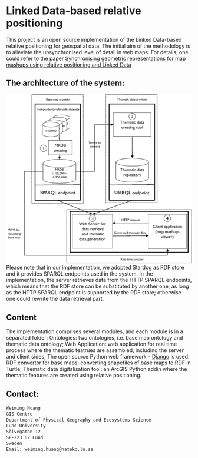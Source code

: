 # Linked Data-based relative positioning

This project is an open source implementation of the Linked Data-based relative positioning for geospatial data. The initial aim of the methodology is to alleviate the unsynchronised level of detail in web maps. For details, one could refer to the paper [Synchronising geometric representations for map mashups using relative positioning and Linked Data]( https://doi.org/10.1080/13658816.2018.1441416)
## The architecture of the system:
![architecture](Figures/architecture.png)
Please note that in our implementation, we adopted [Stardog](https://www.stardog.com/) as RDF store and it provides SPARQL endpoints used in the system. In the implementation, the server retrieves data from the HTTP SPARQL endpoints, which means that the RDF store can be substituted by another one, as long as the HTTP SPARQL endpoint is supported by the RDF store; otherwise one could rewrite the data retrieval part.
## Content
The implementation comprises several modules, and each module is in a separated folder:
Ontologies: two ontologies, i.e. base map ontology and thematic data ontology;
Web Application: web application for real time process where the thematic featrues are assembled, including the server and client sides; The open source Python web framework – [Django]( https://www.djangoproject.com/) is used.
RDF convertor for base maps: converting shapefiles of base maps to RDF in Turtle;
Thematic data digitalisation tool: an ArcGIS Python addin where the thematic features are created using relative positioning.
## Contact:
	Weiming Huang
	GIS Centre
	Department of Physical Geography and Ecosystems Science
	Lund University
	Sölvegatan 12
	SE-223 62 Lund
	Sweden
	Email: weiming.huang@nateko.lu.se
